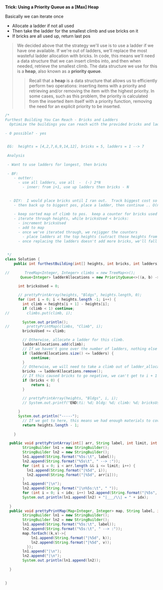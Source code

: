 **Trick: Using a Priority Queue as a \[Max\] Heap**

Basically we can iterate once

- Allocate a ladder if not all used
- Then take the ladder for the smallest climb and use bricks on it
- If bricks are all used up, return last pos

> We decided above that the strategy we'll use is to use a ladder if we have one available. If we're out of ladders, we'll replace the most wasteful ladder allocation with bricks. In code, this means we'll need a data structure that we can insert climbs into, and then when needed, retrieve the smallest climb. The data structure we use for this is a  **heap**, also known as a  **priority queue**.
> 
> > Recall that a  **heap**  is a data structure that allows us to efficiently perform two operations: inserting items with a priority and retrieving and/or removing the item with the highest priority. In some cases, such as this problem, the priority is calculated from the inserted item itself with a priority function, removing the need for an explicit priority to be inserted.

```Java
/*
Furthest Building You Can Reach - Bricks and Ladders
  Optimize the buildings you can reach with the provided bricks and ladders
  
- 0 possible? - yes

 
 EG:  heights = [4,2,7,6,9,14,12], bricks = 5, ladders = 1 --> 7 
 
 Analysis
 
 - Want to use ladders for longest, then bricks
 
 - BF:
    - outter:  
      - use all ladders, use all  -  (-) 2*N
        - inner: from i+1, use up ladders then bricks - N
      
    
  - DIY:  I would place bricks until I ran out.  Track biggest cost so far, sorted map to poc
    - then back up to biggest pos, place a ladder, then continue .. O(n * log(N)) ?
    
    - keep sorted map of climb to pos.  keep a counter for bricks used and ladders used
    - iterate through heights, while bricksUsed < bricks:
      - increment bricksUsed
      - add to map
      - once we've iterated through, we rejigger the counters
        - place ladders at the top heights (sutract those heights from bricks used)
      - once replacing the ladders doesn't add more bricks, we'll fall out
 
 
 */
class Solution {
    public int furthestBuilding(int[] heights, int bricks, int ladders) {
      
//       TreeMap<Integer, Integer> climbs = new TreeMap<>();
       Queue<Integer> ladderAllocations = new PriorityQueue<>((a, b) -> a - b);

      int bricksUsed = 0;
    
      // prettyPrintArray(heights, "Bldgs", heights.length, 0);
      for (int i = 0; i < heights.length -1; i++) {
        int climb = heights[i + 1] - heights[i];
        if (climb < 1) continue;
//        climbs.put(climb, i);
        
        System.out.println();
//        prettyPrintMap(climbs, "Climb", i);
        bricksUsed += climb;

        // Otherwise, allocate a ladder for this climb.
        ladderAllocations.add(climb);
        // If we haven't gone over the number of ladders, nothing else to do.
        if (ladderAllocations.size() <= ladders) {
            continue;
        }
        // Otherwise, we will need to take a climb out of ladder_allocations
        bricks -= ladderAllocations.remove();
        // If this caused bricks to go negative, we can't get to i + 1
        if (bricks < 0) {
            return i;
        }

        // prettyPrintArray(heights, "Bldgs", i, i);
        // System.out.printf("END\ti: %d; bldg: %d; climb: %d; bricksUsed: %d\n", i, heights[i], climb, bricksUsed);
        
      }
      System.out.println("-----");
        // If we got to here, this means we had enough materials to cover every climb.
        return heights.length - 1;
        
    }
  
  public void prettyPrintArray(int[] arr, String label, int limit, int idx) {
        StringBuilder ln1 = new StringBuilder();
        StringBuilder ln2 = new StringBuilder();
        ln1.append(String.format("%5s:\t", label));
        ln2.append(String.format("%5s\t", " --> :"));
        for (int i = 0; i < arr.length && i <= limit; i++) {
          ln1.append(String.format("|%5d", i));
          ln2.append(String.format("|%5d", arr[i]));
        }
        ln1.append("|\n");
        ln2.append(String.format("|\n%5s:\t", " "));
        for (int i = 0; i < idx; i++) ln2.append(String.format("|%5s", " "));
        System.out.println(ln1.append(ln2) + "|___/\\| = " + idx);
    
  }
  public void prettyPrintMap(Map<Integer, Integer> map, String label, int limit) {
        StringBuilder ln1 = new StringBuilder();
        StringBuilder ln2 = new StringBuilder();
        ln1.append(String.format("%5s:\t", label));
        ln2.append(String.format("%5s:\t", " --> :"));
        map.forEach((k,v)->{
            ln1.append(String.format("|%5d", k));
            ln2.append(String.format("|%5d", v));
          });
        ln1.append("|\n");
        ln2.append("|\n");
        System.out.println(ln1.append(ln2));
    
  }
  
  
}
```